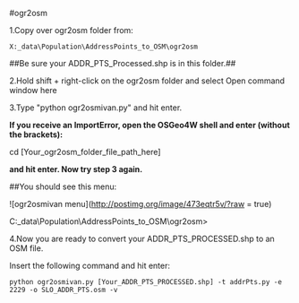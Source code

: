 #ogr2osm

1.Copy over ogr2osm folder from: 

	X:_data\Population\AddressPoints_to_OSM\ogr2osm

##Be sure your ADDR_PTS_Processed.shp is in this folder.##

2.Hold shift + right-click on the ogr2osm folder and select Open command window here

3.Type "python ogr2osmivan.py" and hit enter.

**If you receive an ImportError, open the OSGeo4W shell and enter (without the brackets):** 

cd [Your_ogr2osm_folder_file_path_here]

**and hit enter. Now try step 3 again.**
	
##You should see this menu:

![ogr2osmivan menu](http://postimg.org/image/473eqtr5v/?raw = true)

C:\_data\Population\AddressPoints_to_OSM\ogr2osm> 

4.Now you are ready to convert your ADDR_PTS_PROCESSED.shp to an OSM file.
	
Insert the following command and hit enter:

	python ogr2osmivan.py [Your_ADDR_PTS_PROCESSED.shp] -t addrPts.py -e 2229 -o SLO_ADDR_PTS.osm -v

	
	
